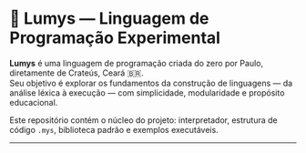 # 🌱 Lumys — Linguagem de Programação Experimental

**Lumys** é uma linguagem de programação criada do zero por Paulo, diretamente de Crateús, Ceará 🇧🇷.  
Seu objetivo é explorar os fundamentos da construção de linguagens — da análise léxica à execução — com simplicidade, modularidade e propósito educacional.

Este repositório contém o núcleo do projeto: interpretador, estrutura de código `.mys`, biblioteca padrão e exemplos executáveis.

---


